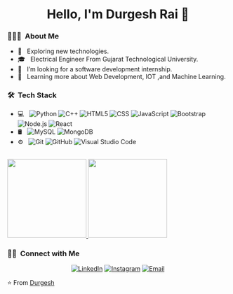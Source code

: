 <h1 align="center"> Hello, I'm Durgesh Rai 👋 </h1>

<h3> 👨🏻‍💻 &nbsp;About Me </h3>

- 🤔 &nbsp; Exploring new technologies.
- 🎓 &nbsp; Electrical Engineer From Gujarat Technological University.
- 💼 &nbsp; I’m looking for a software development internship. 
- 🌱 &nbsp; Learning more about Web Development, IOT ,and Machine Learning.

<h3> 🛠 &nbsp;Tech Stack</h3>

- 💻 &nbsp;
  ![Python](https://img.shields.io/badge/-Python-333333?style=flat&logo=python)
  ![C++](https://img.shields.io/badge/-C++-333333?style=flat&logo=C%2B%2B&logoColor=00599C)
  ![HTML5](https://img.shields.io/badge/-HTML5-333333?style=flat&logo=HTML5)
  ![CSS](https://img.shields.io/badge/-CSS-333333?style=flat&logo=CSS3&logoColor=1572B6)
  ![JavaScript](https://img.shields.io/badge/-JavaScript-333333?style=flat&logo=javascript)
  ![Bootstrap](https://img.shields.io/badge/-Bootstrap-333333?style=flat&logo=bootstrap&logoColor=563D7C)
  ![Node.js](https://img.shields.io/badge/-Node.js-333333?style=flat&logo=node.js)
  ![React](https://img.shields.io/badge/-React-333333?style=flat&logo=react)
- 🛢 &nbsp;
  ![MySQL](https://img.shields.io/badge/-MySQL-333333?style=flat&logo=mysql)
  ![MongoDB](https://img.shields.io/badge/-MongoDB-333333?style=flat&logo=mongodb)
- ⚙️ &nbsp;
  ![Git](https://img.shields.io/badge/-Git-333333?style=flat&logo=git)
  ![GitHub](https://img.shields.io/badge/-GitHub-333333?style=flat&logo=github)
  ![Visual Studio Code](https://img.shields.io/badge/-Visual%20Studio%20Code-333333?style=flat&logo=visual-studio-code&logoColor=007ACC)


<br/>

<a href="https://github.com/DurgeshRai04">
  <img height="180em" src="https://github-readme-stats.vercel.app/api?username=DurgeshRai04&theme=buefy&show_icons=true" />
  <img height="180em" src="https://github-readme-stats.vercel.app/api/top-langs/?username=DurgeshRai04&theme=buefy&layout=compact" />
</a>

<br/>

<h3> 🤝🏻 &nbsp;Connect with Me </h3>

<p align="center">
<a href="https://www.linkedin.com/in/durgesh-rai-988a371a6"><img alt="LinkedIn" src="https://img.shields.io/badge/LinkedIn-Durgesh%20Rai%20-blue?style=flat-square&logo=linkedin"></a>
<a href="https://www.instagram.com/durgesh_rai_04/"><img alt="Instagram" src="https://img.shields.io/badge/Instagram-durgeshrai04__-blue?style=flat-square&logo=instagram"></a>
<a href="mailto:durgeshrai2012@gmail.com"><img alt="Email" src="https://img.shields.io/badge/Email-durgeshrai2012@gmail.com-blue?style=flat-square&logo=gmail"></a>
</p>

⭐️ From [Durgesh](https://github.com/DurgeshRai04)
